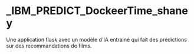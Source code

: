 # _IBM_PREDICT_DockeerTime_shaney
 Une application flask avec un modèle d'IA entrainé qui fait des prédictions sur des recommandations de films.
